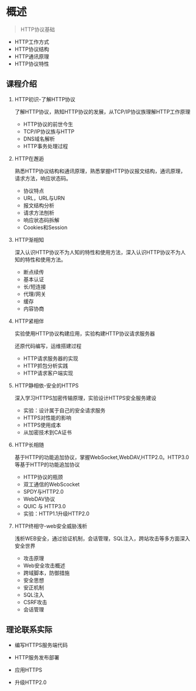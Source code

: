 # 概述

> HTTP协议基础

+ HTTP工作方式
+ HTTP协议结构
+ HTTP通讯原理
+ HTTP协议特性

## 课程介绍

1. HTTP初识-了解HTTP协议

   了解HTTP协议，熟知HTTP协议的发展，从TCP/IP协议族理解HTTP工作原理

   + HTTP协议的前世今生
   + TCP/IP协议族与HTTP
   + DNS域名解析
   + HTTP事务处理过程

2. HTTP在邂逅

    熟悉HTTP协议结构和通讯原理，熟悉掌握HTTP协议报文结构，通讯原理，请求方法，响应状态码。

   + 协议特点
   + URL，URL与URN
   + 报文结构分析
   + 请求方法刨析
   + 响应状态码拆解
   + Cookies和Session

3. HTTP渐相知

   深入认识HTTP协议不为人知的特性和使用方法，深入认识HTTP协议不为人知的特性和使用方法。

   + 断点续传
   + 基本认证
   + 长/短连接
   + 代理/网关
   + 缓存
   + 内容协商

4. HTTP紧相伴

   实验使用HTTP协议构建应用，实验构建HTTP协议请求服务器

   还原代码编写，运维搭建过程

   + HTTP请求服务器的实现
   + HTTP抓包分析实践
   + HTTP请求客户端实现

5. HTTP静相依-安全的HTTPS

   深入学习HTTPS加密传输原理，实验设计HTTPS安全服务建设

   + 实验：设计属于自己的安全请求服务
   + HTTPS对性能的影响
   + HTTPS使用成本
   + 从加密技术到CA证书

6. HTTP长相随

   基于HTTP的功能追加协议，掌握WebSocket,WebDAV,HTTP2.0。HTTP3.0等基于HTTP的功能追加协议

   + HTTP协议的瓶颈
   + 双工通信的WebScocket
   + SPDY与HTTP2.0
   + WebDAV协议
   + QUIC 与 HTTP3.0
   + 实验：HTTP1.1升级HTTP2.0

7. HTTP终相守-web安全威胁浅析

   浅析WEB安全，通过验证机制，会话管理，SQL注入，跨站攻击等多方面深入安全世界

   + 攻击原理
   + Web安全攻击概述
   + 跨域脚本，防御措施
   + 安全思想
   + 安正机制
   + SQL注入
   + CSRF攻击
   + 会话管理

## 理论联系实际

+ 编写HTTPS服务端代码

+ HTTP服务发布部署

+ 应用HTTPS

+ 升级HTTP2.0

  